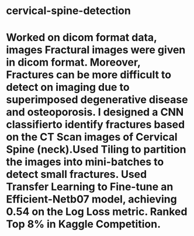 # cervical-spine-detection

# Worked on dicom format data, images Fractural images were given in dicom format. Moreover, Fractures can be more difficult to detect on imaging due to superimposed degenerative disease and osteoporosis. I designed a CNN classifierto identify fractures based on the CT Scan images of Cervical Spine (neck).Used Tiling to partition the images into mini-batches to detect small fractures. Used Transfer Learning to Fine-tune an Efficient-Netb07 model, achieving 0.54 on the Log Loss metric. Ranked Top 8% in Kaggle Competition.
